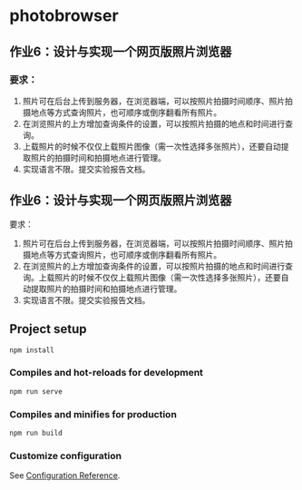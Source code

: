 # photobrowser
## 作业6：设计与实现一个网页版照片浏览器
### 要求：
1. 照片可在后台上传到服务器，在浏览器端，可以按照片拍摄时间顺序、照片拍摄地点等方式查询照片，也可顺序或倒序翻看所有照片。
2. 在浏览照片的上方增加查询条件的设置，可以按照片拍摄的地点和时间进行查询。
3. 上载照片的时候不仅仅上载照片图像（需一次性选择多张照片），还要自动提取照片的拍摄时间和拍摄地点进行管理。
4. 实现语言不限。提交实验报告文档。


## 作业6：设计与实现一个网页版照片浏览器

要求：

1. 照片可在后台上传到服务器，在浏览器端，可以按照片拍摄时间顺序、照片拍摄地点等方式查询照片，也可顺序或倒序翻看所有照片。
2. 在浏览照片的上方增加查询条件的设置，可以按照片拍摄的地点和时间进行查询。上载照片的时候不仅仅上载照片图像（需一次性选择多张照片），还要自动提取照片的拍摄时间和拍摄地点进行管理。
3. 实现语言不限。提交实验报告文档。


## Project setup

```
npm install
```

### Compiles and hot-reloads for development

```
npm run serve
```

### Compiles and minifies for production

```
npm run build
```

### Customize configuration

See [Configuration Reference](https://cli.vuejs.org/config/).
